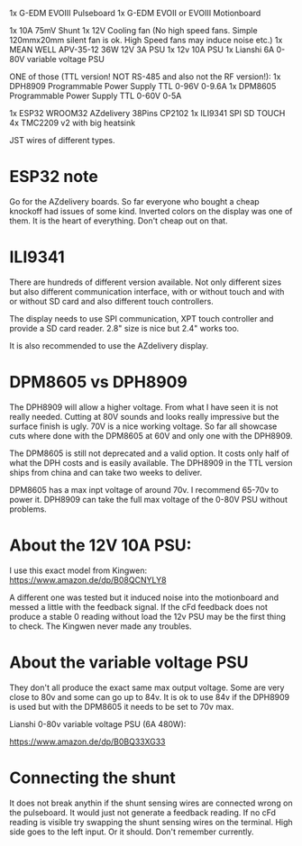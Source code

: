 1x G-EDM EVOIII Pulseboard
1x G-EDM EVOII or EVOIII Motionboard

1x 10A 75mV Shunt
1x 12V Cooling fan (No high speed fans. Simple 120mmx20mm silent fan is ok. High Speed fans may induce noise etc.)
1x MEAN WELL APV-35-12 36W 12V 3A PSU
1x 12v 10A PSU
1x Lianshi 6A 0-80V variable voltage PSU

ONE of those (TTL version! NOT RS-485 and also not the RF version!):
1x DPH8909 Programmable Power Supply TTL 0-96V 0-9.6A
1x DPM8605 Programmable Power Supply TTL 0-60V 0-5A

1x ESP32 WROOM32 AZdelivery 38Pins CP2102
1x ILI9341 SPI SD TOUCH
4x TMC2209 v2 with big heatsink

JST wires of different types.


# ESP32 note

Go for the AZdelivery boards. So far everyone who bought a cheap knockoff had issues of some kind. Inverted colors on the display was one of them. It is the heart of everything. Don't cheap out on that.

# ILI9341

There are hundreds of different version available. Not only different sizes but also different communication interface, with or without touch and with or without SD card and also different touch controllers.

The display needs to use SPI communication, XPT touch controller and provide a SD card reader.
2.8" size is nice but 2.4" works too.

It is also recommended to use the AZdelivery display.


# DPM8605 vs DPH8909

The DPH8909 will allow a higher voltage. From what I have seen it is not really needed. Cutting at 80V sounds and looks really
impressive but the surface finish is ugly. 70V is a nice working voltage. So far all showcase cuts where done with the DPM8605
at 60V and only one with the DPH8909.

The DPM8605 is still not deprecated and a valid option. It costs only half of what the DPH costs and is easily available. The DPH8909 in
the TTL version ships from china and can take two weeks to deliver.

DPM8605 has a max inpt voltage of around 70v. I recommend 65-70v to power it. DPH8909 can take the full max voltage of the 0-80V PSU without problems.


# About the 12V 10A PSU:

I use this exact model from Kingwen:
https://www.amazon.de/dp/B08QCNYLY8

A different one was tested but it induced noise into the motionboard and messed a little with the feedback signal.
If the cFd feedback does not produce a stable 0 reading without load the 12v PSU may be the first thing to check.
The Kingwen never made any troubles.


# About the variable voltage PSU

They don't all produce the exact same max output voltage. Some are very close to 80v and some can go up to 84v.
It is ok to use 84v if the DPH8909 is used but with the DPM8605 it needs to be set to 70v max.

Lianshi 0-80v variable voltage PSU (6A 480W):

https://www.amazon.de/dp/B0BQ33XG33

# Connecting the shunt

It does not break anythin if the shunt sensing wires are connected wrong on the pulseboard. It would just not generate a feedback reading.
If no cFd reading is visible try swapping the shunt sensing wires on the terminal. High side goes to the left input. Or it should. Don't remember currently.
